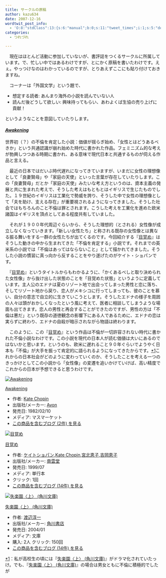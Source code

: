 ```yaml
---
title: サークルの原稿
author: kazu634
date: 2007-12-16
wordtwit_post_info:
  - 'O:8:"stdClass":13:{s:6:"manual";b:0;s:11:"tweet_times";i:1;s:5:"delay";i:0;s:7:"enabled";i:1;s:10:"separation";s:2:"60";s:7:"version";s:3:"3.7";s:14:"tweet_template";b:0;s:6:"status";i:2;s:6:"result";a:0:{}s:13:"tweet_counter";i:2;s:13:"tweet_log_ids";a:1:{i:0;i:3477;}s:9:"hash_tags";a:0:{}s:8:"accounts";a:1:{i:0;s:7:"kazu634";}}'
categories:
  - つれづれ

---
```

<div class="section">
<p>
    　現在はほとんど活動に参加していないが、書評誌をつくるサークルに所属しています。で、忙しい中ではあるわけですが、とにかく原稿を書いたわけです。えぇ。やっつけなのはわかっているのですが、とりあえずここにも貼り付けておきますね。
</p>
  
<p>
    　コーナーは「外国文学」という題で、
</p>
  
<ul>
<li>
      想定する読者: あんまり海外の小説を読んでいない人
</li>
<li>
      読んだ後どうして欲しい: 興味持ってもらい、あわよくば生協の売り上げに貢献！
</li>
</ul>
  
<p>
    というようなことを意図していたりします。
</p>
  
<h4>
<i><a href="http://d.hatena.ne.jp/asin/0142437328" onclick="__gaTracker('send', 'event', 'outbound-article', 'http://d.hatena.ne.jp/asin/0142437328', 'Awakening');">Awakening</a></i>
</h4>
  
<p>
<center>
</center>
</p>
  
<p>
    世界初（？）の不倫を肯定した小説：価値が揺らぎ始め、「女性とはどうあるべきか」という共通認識が崩れ始めた時代に書かれた作品。フェミニズム的な考えが勃興しつつある時期に書かれ、ある意味で現代日本と共通するものが伺える作品と言える。
</p></p> 
  
<p>
    　最近の日本ではだいぶ時代遅れになってきていますが、いまだに女性の理想像として「良妻賢母」や「家庭の天使」といった言葉が存在していたりします。この「良妻賢母」だとか「家庭の天使」みたいな考え方というのは、資本主義の発展と共に生まれた考えで、そうした考えはもともとはイギリスで生じたものでした。１９世紀のイギリスは工業化で勢威を誇り、そうした中で女性の理想像として「夫を助け、支える存在」が重要視されるようになってきました。そうした社会ではもちろんのこと不倫は罪とされます。こうした考えを工業化を進めた欧米諸国はイギリスを頂点としてある程度共有していました。
</p>
  
<p>
    　それが１９００年代周辺ぐらいから、そうした理想的（とされる）女性像が成立しなくなっていきます。「新しい女性たち」と称される既存の女性像とは異なる振る舞いをする一群の女性たちが出てくるのです。今回紹介する『<a href="http://d.hatena.ne.jp/asin/4523292566" onclick="__gaTracker('send', 'event', 'outbound-article', 'http://d.hatena.ne.jp/asin/4523292566', '目覚め');">目覚め</a>』はそうした動きの中から生まれてきた「不倫を肯定する」小説です。それまでの英米系の小説では「不倫はあってはならないこと」として描かれてきました。そうした小説の慣習に真っ向から反することをやり遂げたのがケイト・ショパンです。
</p>
  
<p>
    　『<a href="http://d.hatena.ne.jp/asin/4523292566" onclick="__gaTracker('send', 'event', 'outbound-article', 'http://d.hatena.ne.jp/asin/4523292566', '目覚め');">目覚め</a>』というタイトルからもわかるように、「かくあるべしと取り決められた女性像」から抜け出した状態のことを「目覚めた状態」というように定義しています。主人公のエドナは夏のリゾート地で出会ってしまった男性と恋に落ち、そしてリゾート地から戻り、恋人がメキシコに行ってしまっても、彼のことを慕い、自分の意志で自立的に生きていこうとします。そうしたエドナの様子を周囲の人々は頭がおかしくなったという風に考えて、医者に相談してしまうような場面も出てきます。恋人の男性と再会することができたのですが、男性の方は「不倫は悪だ」という既存の道徳観念の影響下にある人であるために、エドナの恋は実らずに終わり、エドナの自殺が暗示されながら物語は終わります。
</p>
  
<p>
    　このように、この『<a href="http://d.hatena.ne.jp/asin/4523292566" onclick="__gaTracker('send', 'event', 'outbound-article', 'http://d.hatena.ne.jp/asin/4523292566', '目覚め');">目覚め</a>』という作品は不倫が一切許容されない時代に書かれた不倫小説なわけです。この小説を現代の日本人が読む価値は大いにあるのではないかと思います。というのも、欧米に遅れること９０年ぐらいでようやく日本も「不倫」が大手を振って肯定的に語られるようになってきたからです。<span class="footnote"><a href="/sirocco634/#f1" name="fn1" title="私が高校生の頃には『[asin:4041307376:title]』がドラマ化されていたっけ。でも、『[asin:4041307376:title]』の場合は男女ともに不倫に積極的でしたが">*1</a></span>これからの日本社会がどのように変わっていくのか、そうしたことを考える一つのきっかけとしてこの小説から「女性像」の変遷を追いかけていけば、高い精度でこれからの日本が予想できると思うわけです。
</p>
  
<div class="hatena-asin-detail">
<a href="http://www.amazon.co.jp/dp/0380002450/?tag=hatena_st1-22&ascsubtag=d-7ibv" onclick="__gaTracker('send', 'event', 'outbound-article', 'http://www.amazon.co.jp/dp/0380002450/?tag=hatena_st1-22&ascsubtag=d-7ibv', '');"><img src="https://images-na.ssl-images-amazon.com/images/I/51vr-aBXA6L._SL160_.jpg" class="hatena-asin-detail-image" alt="Awakening" title="Awakening" /></a></p> 
    
<div class="hatena-asin-detail-info">
<p class="hatena-asin-detail-title">
<a href="http://www.amazon.co.jp/dp/0380002450/?tag=hatena_st1-22&ascsubtag=d-7ibv" onclick="__gaTracker('send', 'event', 'outbound-article', 'http://www.amazon.co.jp/dp/0380002450/?tag=hatena_st1-22&ascsubtag=d-7ibv', 'Awakening');">Awakening</a>
</p>
      
<ul>
<li>
<span class="hatena-asin-detail-label">作者:</span> <a href="http://d.hatena.ne.jp/keyword/Kate%20Chopin" onclick="__gaTracker('send', 'event', 'outbound-article', 'http://d.hatena.ne.jp/keyword/Kate%20Chopin', 'Kate Chopin');" class="keyword">Kate Chopin</a>
</li>
<li>
<span class="hatena-asin-detail-label">出版社/メーカー:</span> <a href="http://d.hatena.ne.jp/keyword/Avon" onclick="__gaTracker('send', 'event', 'outbound-article', 'http://d.hatena.ne.jp/keyword/Avon', 'Avon');" class="keyword">Avon</a>
</li>
<li>
<span class="hatena-asin-detail-label">発売日:</span> 1982/02/10
</li>
<li>
<span class="hatena-asin-detail-label">メディア:</span> マスマーケット
</li>
<li>
<a href="http://d.hatena.ne.jp/asin/0380002450" onclick="__gaTracker('send', 'event', 'outbound-article', 'http://d.hatena.ne.jp/asin/0380002450', 'この商品を含むブログ (2件) を見る');" target="_blank">この商品を含むブログ (2件) を見る</a>
</li>
</ul>
</div>
    
<div class="hatena-asin-detail-foot">
</div>
</div>
  
<div class="hatena-asin-detail">
<a href="http://www.amazon.co.jp/dp/4523292566/?tag=hatena_st1-22&ascsubtag=d-7ibv" onclick="__gaTracker('send', 'event', 'outbound-article', 'http://www.amazon.co.jp/dp/4523292566/?tag=hatena_st1-22&ascsubtag=d-7ibv', '');"><img src="https://images-na.ssl-images-amazon.com/images/I/51P0BQPWJAL._SL160_.jpg" class="hatena-asin-detail-image" alt="目覚め" title="目覚め" /></a></p> 
    
<div class="hatena-asin-detail-info">
<p class="hatena-asin-detail-title">
<a href="http://www.amazon.co.jp/dp/4523292566/?tag=hatena_st1-22&ascsubtag=d-7ibv" onclick="__gaTracker('send', 'event', 'outbound-article', 'http://www.amazon.co.jp/dp/4523292566/?tag=hatena_st1-22&ascsubtag=d-7ibv', '目覚め');">目覚め</a>
</p>
      
<ul>
<li>
<span class="hatena-asin-detail-label">作者:</span> <a href="http://d.hatena.ne.jp/keyword/%A5%B1%A5%A4%A5%C8%A5%B7%A5%E7%A5%D1%A5%F3" onclick="__gaTracker('send', 'event', 'outbound-article', 'http://d.hatena.ne.jp/keyword/%A5%B1%A5%A4%A5%C8%A5%B7%A5%E7%A5%D1%A5%F3', 'ケイトショパン');" class="keyword">ケイトショパン</a>,<a href="http://d.hatena.ne.jp/keyword/Kate%20Chopin" onclick="__gaTracker('send', 'event', 'outbound-article', 'http://d.hatena.ne.jp/keyword/Kate%20Chopin', 'Kate Chopin');" class="keyword">Kate Chopin</a>,<a href="http://d.hatena.ne.jp/keyword/%B5%DC%CB%CC%B7%C3%BB%D2" onclick="__gaTracker('send', 'event', 'outbound-article', 'http://d.hatena.ne.jp/keyword/%B5%DC%CB%CC%B7%C3%BB%D2', '宮北恵子');" class="keyword">宮北恵子</a>,<a href="http://d.hatena.ne.jp/keyword/%B5%C8%B2%AC%B7%C3%BB%D2" onclick="__gaTracker('send', 'event', 'outbound-article', 'http://d.hatena.ne.jp/keyword/%B5%C8%B2%AC%B7%C3%BB%D2', '吉岡恵子');" class="keyword">吉岡恵子</a>
</li>
<li>
<span class="hatena-asin-detail-label">出版社/メーカー:</span> <a href="http://d.hatena.ne.jp/keyword/%C6%EE%B1%C0%C6%B2" onclick="__gaTracker('send', 'event', 'outbound-article', 'http://d.hatena.ne.jp/keyword/%C6%EE%B1%C0%C6%B2', '南雲堂');" class="keyword">南雲堂</a>
</li>
<li>
<span class="hatena-asin-detail-label">発売日:</span> 1999/07
</li>
<li>
<span class="hatena-asin-detail-label">メディア:</span> 単行本
</li>
<li>
<span class="hatena-asin-detail-label">クリック</span>: 1回
</li>
<li>
<a href="http://d.hatena.ne.jp/asin/4523292566" onclick="__gaTracker('send', 'event', 'outbound-article', 'http://d.hatena.ne.jp/asin/4523292566', 'この商品を含むブログ (14件) を見る');" target="_blank">この商品を含むブログ (14件) を見る</a>
</li>
</ul>
</div>
    
<div class="hatena-asin-detail-foot">
</div>
</div>
  
<div class="hatena-asin-detail">
<a href="http://www.amazon.co.jp/dp/4041307376/?tag=hatena_st1-22&ascsubtag=d-7ibv" onclick="__gaTracker('send', 'event', 'outbound-article', 'http://www.amazon.co.jp/dp/4041307376/?tag=hatena_st1-22&ascsubtag=d-7ibv', '');"><img src="https://images-na.ssl-images-amazon.com/images/I/51P5DF8X1DL._SL160_.jpg" class="hatena-asin-detail-image" alt="失楽園〈上〉 (角川文庫)" title="失楽園〈上〉 (角川文庫)" /></a></p> 
    
<div class="hatena-asin-detail-info">
<p class="hatena-asin-detail-title">
<a href="http://www.amazon.co.jp/dp/4041307376/?tag=hatena_st1-22&ascsubtag=d-7ibv" onclick="__gaTracker('send', 'event', 'outbound-article', 'http://www.amazon.co.jp/dp/4041307376/?tag=hatena_st1-22&ascsubtag=d-7ibv', '失楽園〈上〉 (角川文庫)');">失楽園〈上〉 (角川文庫)</a>
</p>
      
<ul>
<li>
<span class="hatena-asin-detail-label">作者:</span> <a href="http://d.hatena.ne.jp/keyword/%C5%CF%CA%D5%BD%DF%B0%EC" onclick="__gaTracker('send', 'event', 'outbound-article', 'http://d.hatena.ne.jp/keyword/%C5%CF%CA%D5%BD%DF%B0%EC', '渡辺淳一');" class="keyword">渡辺淳一</a>
</li>
<li>
<span class="hatena-asin-detail-label">出版社/メーカー:</span> <a href="http://d.hatena.ne.jp/keyword/%B3%D1%C0%EE%BD%F1%C5%B9" onclick="__gaTracker('send', 'event', 'outbound-article', 'http://d.hatena.ne.jp/keyword/%B3%D1%C0%EE%BD%F1%C5%B9', '角川書店');" class="keyword">角川書店</a>
</li>
<li>
<span class="hatena-asin-detail-label">発売日:</span> 2004/01
</li>
<li>
<span class="hatena-asin-detail-label">メディア:</span> 文庫
</li>
<li>
<span class="hatena-asin-detail-label">購入</span>: 2人 <span class="hatena-asin-detail-label">クリック</span>: 150回
</li>
<li>
<a href="http://d.hatena.ne.jp/asin/4041307376" onclick="__gaTracker('send', 'event', 'outbound-article', 'http://d.hatena.ne.jp/asin/4041307376', 'この商品を含むブログ (14件) を見る');" target="_blank">この商品を含むブログ (14件) を見る</a>
</li>
</ul>
</div>
    
<div class="hatena-asin-detail-foot">
</div>
</div>
</div>

<div class="footnote">
<p class="footnote">
<a href="/sirocco634/#fn1" name="f1">*1</a>：私が高校生の頃には『<a href="http://d.hatena.ne.jp/asin/4041307376" onclick="__gaTracker('send', 'event', 'outbound-article', 'http://d.hatena.ne.jp/asin/4041307376', '失楽園〈上〉 (角川文庫)');">失楽園〈上〉 (角川文庫)</a>』がドラマ化されていたっけ。でも、『<a href="http://d.hatena.ne.jp/asin/4041307376" onclick="__gaTracker('send', 'event', 'outbound-article', 'http://d.hatena.ne.jp/asin/4041307376', '失楽園〈上〉 (角川文庫)');">失楽園〈上〉 (角川文庫)</a>』の場合は男女ともに不倫に積極的でしたが
</p>
</div>
